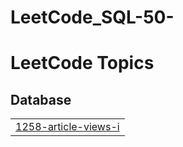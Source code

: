 # LeetCode_SQL-50-
<!---LeetCode Topics Start-->
# LeetCode Topics
## Database
|  |
| ------- |
| [1258-article-views-i](https://github.com/ayhanarashtasin/LeetCode_SQL-50/tree/master/1258-article-views-i) |
<!---LeetCode Topics End-->